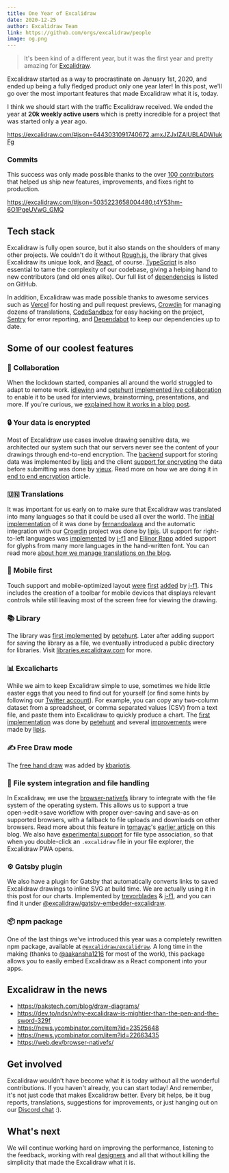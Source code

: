 ```yaml
---
title: One Year of Excalidraw
date: 2020-12-25
author: Excalidraw Team
link: https://github.com/orgs/excalidraw/people
image: og.png
---
```


> It's been kind of a different year, but it was the first year and pretty amazing for [Excalidraw](https://excalidraw.com).

<!-- end -->

Excalidraw started as a way to procrastinate on January 1st, 2020, and ended up being a fully fledged product only one year later! In this post, we'll go over the most important features that made Excalidraw what it is, today.

I think we should start with the traffic Excalidraw received. We ended the year at **20k weekly active users** which is pretty incredible for a project that was started only a year ago.

https://excalidraw.com/#json=6443031091740672,amxJZJxlZAlUBLADWIukFg

### Commits

This success was only made possible thanks to the over [100 contributors](https://github.com/excalidraw/excalidraw/graphs/contributors) that helped us ship new features, improvements, and fixes right to production.

https://excalidraw.com/#json=5035223658004480,t4Y53hm-6O1PgeUVwG_GMQ

## Tech stack

Excalidraw is fully open source, but it also stands on the shoulders of many other projects. We couldn't do it without [Rough.js](https://github.com/rough-stuff/rough), the library that gives Excalidraw its unique look, and [React](https://github.com/facebook/react), of course. [TypeScript](https://github.com/microsoft/TypeScript) is also essential to tame the complexity of our codebase, giving a helping hand to new contributors (and old ones alike). Our full list of [dependencies](https://github.com/excalidraw/excalidraw/network/dependencies) is listed on GitHub.

In addition, Excalidraw was made possible thanks to awesome services such as [Vercel](https://vercel.com/) for hosting and pull request previews, [Crowdin](https://crowdin.com/project/excalidraw) for managing dozens of translations, [CodeSandbox](https://codesandbox.io/) for easy hacking on the project, [Sentry](https://sentry.io/) for error reporting, and [Dependabot](https://github.blog/2020-06-01-keep-all-your-packages-up-to-date-with-dependabot/) to keep our dependencies up to date.

## Some of our coolest features

### 🤝 Collaboration

When the lockdown started, companies all around the world struggled to adapt to remote work. [idlewinn](https://github.com/idlewinn) and [petehunt](https://github.com/petehunt) [implemented live collaboration](https://github.com/excalidraw/excalidraw/pull/879) to enable it to be used for interviews, brainstorming, presentations, and more. If you're curious, we [explained how it works in a blog post](/building-excalidraw-p2p-collaboration-feature/).

### 🔒 Your data is encrypted

Most of Excalidraw use cases involve drawing sensitive data, we architected our system such that our servers never see the content of your drawings through end-to-end encryption. The [backend](https://github.com/excalidraw/excalidraw-json) support for storing data was implemented by [lipis](https://github.com/lipis) and the client [support for encrypting](https://github.com/excalidraw/excalidraw/pull/642) the data before submitting was done by [vjeux](https://github.com/vjeux). Read more on how we are doing it in [end to end encryption](/end-to-end-encryption/) article.

### 🇺🇳 Translations

It was important for us early on to make sure that Excalidraw was translated into many languages so that it could be used all over the world. The [initial implementation](https://github.com/excalidraw/excalidraw/pull/638) of it was done by [fernandoalava](https://github.com/fernandoalava) and the automatic integration with our [Crowdin](https://crowdin.com/project/excalidraw) project was done by [lipis](https://github.com/lipis). UI support for right-to-left languages was [implemented](https://github.com/excalidraw/excalidraw/pull/1154) by [j-f1](https://github.com/j-f1) and [Ellinor Rapp](https://www.myfonts.com/newsletters/cc/200712.html) added support for glyphs from many more languages in the hand-written font. You can read more [about how we manage translations on the blog](/enabling-translations/).

### 📱 Mobile first

Touch support and mobile-optimized layout [were](https://github.com/excalidraw/excalidraw/pull/787) [first](https://github.com/excalidraw/excalidraw/pull/788) [added](https://github.com/excalidraw/excalidraw/pull/790) by [j-f1](https://github.com/j-f1). This includes the creation of a toolbar for mobile devices that displays relevant controls while still leaving most of the screen free for viewing the drawing.

### 📚 Library

The library was [first implemented](https://github.com/excalidraw/excalidraw/pull/1787) by [petehunt](https://github.com/petehunt). Later after adding support for saving the library as a file, we eventually introduced a public directory for libraries. Visit [libraries.excalidraw.com](https://libraries.excalidraw.com) for more.

### 📊 Excalicharts

While we aim to keep Excalidraw simple to use, sometimes we hide little easter eggs that you need to find out for yourself (or find some hints by following our [Twitter account](https://twitter.com/excalidraw)). For example, you can copy any two-column dataset from a spreadsheet, or comma separated values (CSV) from a text file, and paste them into Excalidraw to quickly produce a chart. The [first implementation](https://github.com/excalidraw/excalidraw/pull/1723) was done by [petehunt](https://github.com/petehunt) and several [improvements](https://github.com/excalidraw/excalidraw/pull/2495) were made by [lipis](https://github.com/lipis).

### ✍️ Free Draw mode

The [free hand draw](https://github.com/excalidraw/excalidraw/pull/1570) was added by [kbariotis](https://github.com/kbariotis).

### 💾 File system integration and file handling

In Excalidraw, we use the [browser-nativefs](https://github.com/GoogleChromeLabs/browser-nativefs) library to integrate with the file system of the operating system. This allows us to support a true open→edit→save workflow with proper over-saving and save-as on supported browsers, with a fallback to file uploads and downloads on other browsers. Read more about this feature in [tomayac](https://github.com/tomayac)'s [earlier article](/browser-nativefs/) on this blog. We also have [experimental support](https://web.dev/file-handling/#demo) for file type association, so that when you double-click an `.excalidraw` file in your file explorer, the Excalidraw PWA opens.

### ⚙️ Gatsby plugin

We also have a plugin for Gatsby that automatically converts links to saved Excalidraw drawings to inline SVG at build time. We are actually using it in this post for our charts. Implemented by [trevorblades](https://github.com/trevorblades) & [j-f1](https://github.com/j-f1), and you can find it under [@excalidraw/gatsby-embedder-excalidraw](https://github.com/excalidraw/gatsby-embedder-excalidraw).

### 📦 npm package

One of the last things we've introduced this year was a completely rewritten npm package, available at [`@excalidraw/excalidraw`](https://www.npmjs.com/package/@excalidraw/excalidraw). A long time in the making (thanks to [@aakansha1216](https://twitter.com/aakansha1216) for most of the work), this package allows you to easily embed Excalidraw as a React component into your apps.

## Excalidraw in the news

- https://pakstech.com/blog/draw-diagrams/
- https://dev.to/ndsn/why-excalidraw-is-mightier-than-the-pen-and-the-sword-329f
- https://news.ycombinator.com/item?id=23525648
- https://news.ycombinator.com/item?id=22663435
- https://web.dev/browser-nativefs/

## Get involved

Excalidraw wouldn't have become what it is today without all the wonderful contributions. If you haven't already, you can start today! And remember, it's not just code that makes Excalidraw better. Every bit helps, be it bug reports, translations, suggestions for improvements, or just hanging out on our [Discord chat](https://discord.com/invite/UexuTaE) :).

## What's next

We will continue working hard on improving the performance, listening to the feedback, working with real [designers](https://github.com/excalidraw/excalidraw/issues/2506) and all that without killing the simplicity that made the Excalidraw what it is.
